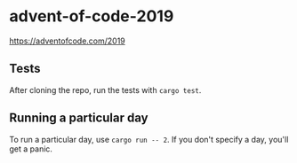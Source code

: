 # advent-of-code-2019
https://adventofcode.com/2019

## Tests
After cloning the repo, run the tests with `cargo test`. 

## Running a particular day
To run a particular day, use `cargo run -- 2`.  If you don't specify a day, you'll get a panic.
